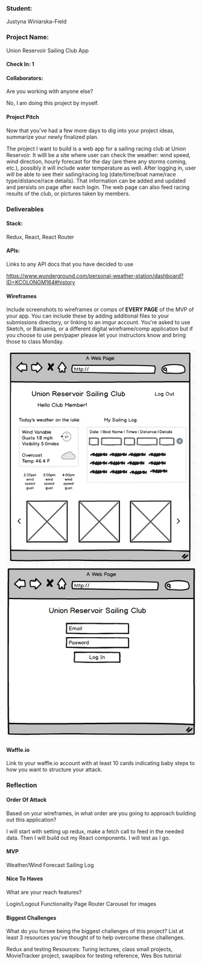 ### Student:

Justyna Winiarska-Field

### Project Name:  

Union Reservoir Sailing Club App

#### Check In: 1  

#### Collaborators:  
Are you working with anyone else?

No, I am doing this project by myself.

#### Project Pitch  
Now that you've had a few more days to dig into your project ideas, summarize your newly finalized plan.

The project I want to build is a web app for a sailing racing club at Union Reservoir. It willl be a site where user can check the weather: wind speed, wind direction, hourly forecast for the day (are there any storms coming, etc.), possibly it will include water temperature as well. After logging in, user will be able to see their sailing/racing log (date/time/boat name/race type/distance/race details). That information can be added and updated and persists on page after each login. The web page can also feed racing results of the club, or pictures taken by members.

### Deliverables  

#### Stack:
Redux, React, React Router

#### APIs:  
Links to any API docs that you have decided to use

https://www.wunderground.com/personal-weather-station/dashboard?ID=KCOLONGM164#history

#### Wireframes  
Include screenshots to wireframes or comps of **EVERY PAGE** of the MVP of your app. You can include these by adding additional files to your submissions directory, or linking to an imgur account. You're asked to use Sketch, or Balsamiq, or a different digital wireframe/comp application but if you choose to use pen/paper please let your instructors know and bring those to class Monday. 

![wireframe 1](wireframe1.png)
![wireframe 2](wireframe2.png)

#### Waffle.io
Link to your waffle.io account with at least 10 cards indicating baby steps to how you want to structure your attack.  

### Reflection  

#### Order Of Attack  
Based on your wireframes, in what order are you going to approach building out this application?

I will start with setting up redux, make a fetch call to feed in the needed data. Then I will build out my React components. I will test as I go.

#### MVP
Weather/Wind Forecast
Sailing Log

#### Nice To Haves   
What are your reach features?

Login/Logout Functionality
Page Router
Carousel for images

#### Biggest Challenges  
What do you forsee being the biggest challenges of this project? List at least 3 resources you've thought of to help overcome these challenges.

Redux and testing
Resources: Turing lectures, class small projects, MovieTracker project, swapibox for testing reference, Wes Bos tutorial
